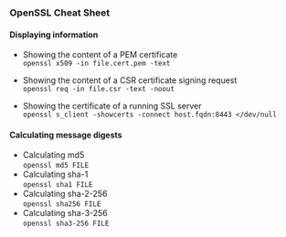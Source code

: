 ### OpenSSL Cheat Sheet

#### Displaying information
* Showing the content of a PEM certificate<br/>
  `openssl x509 -in file.cert.pem -text`
  
* Showing the content of a CSR certificate signing request<br/>
  `openssl req -in file.csr -text -noout`
  
* Showing the certificate of a running SSL server<br/>
  `openssl s_client -showcerts -connect host.fqdn:8443 </dev/null`

#### Calculating message digests
* Calculating md5<br/>
  `openssl md5 FILE`
* Calculating sha-1<br/>
  `openssl sha1 FILE`
* Calculating sha-2-256<br/>
  `openssl sha256 FILE`
* Calculating sha-3-256<br/>
  `openssl sha3-256 FILE`
